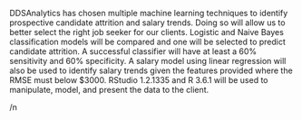 DDSAnalytics has chosen multiple machine learning techniques to identify prospective candidate attrition and salary trends.  Doing so will allow us to better select the right job seeker for our clients.  Logistic and Naive Bayes classification models will be compared and one will be selected to predict candidate attrition.  A successful classifier will have at least a 60% sensitivity and 60% specificity.  A salary model using linear regression will also be used to identify salary trends given the features provided where the RMSE must below $3000.  RStudio 1.2.1335 and R 3.6.1 will be used to manipulate, model, and present the data to the client.

/n
